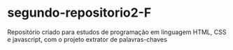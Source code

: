 # segundo-repositorio2-F
Repositório criado para estudos de programação em linguagem HTML, CSS e javascript, com o projeto extrator de palavras-chaves
